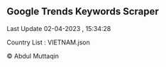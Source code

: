 

## Google Trends Keywords Scraper 
 
Last Update 02-04-2023 , 15:34:28

Country List :
VIETNAM.json



© Abdul Muttaqin 
